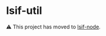 # lsif-util

⚠ This project has moved to [lsif-node](https://github.com/jumattos/lsif-node/tree/master/util).
